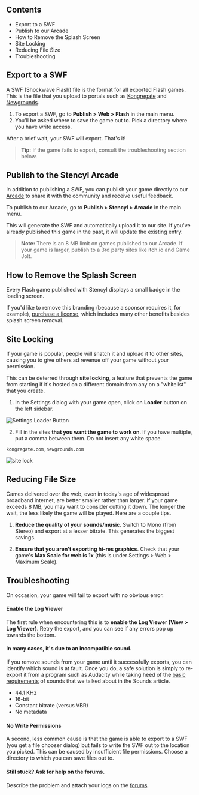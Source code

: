 ## Contents

* Export to a SWF
* Publish to our Arcade
* How to Remove the Splash Screen
* Site Locking
* Reducing File Size
* Troubleshooting
 

## Export to a SWF

A SWF (Shockwave Flash) file is the format for all exported Flash games. This is the file that you upload to portals such as [Kongregate](http://www.kongregate.com) and [Newgrounds](http://www.newgrounds.com).

1. To export a SWF, go to **Publish > Web > Flash** in the main menu.
2. You'll be asked where to save the game out to. Pick a directory where you have write access.

After a brief wait, your SWF will export. That's it!

> **Tip:** If the game fails to export, consult the troubleshooting section below.
 

## Publish to the Stencyl Arcade

In addition to publishing a SWF, you can publish your game directly to our [Arcade](http://www.stencyl.com/game/) to share it with the community and receive useful feedback.

To publish to our Arcade, go to **Publish > Stencyl > Arcade** in the main menu.

This will generate the SWF and automatically upload it to our site. If you've already published this game in the past, it will update the existing entry.

> **Note:** There is an 8 MB limit on games published to our Arcade. If your game is larger, publish to a 3rd party sites like itch.io and Game Jolt.
 

## How to Remove the Splash Screen

Every Flash game published with Stencyl displays a small badge in the loading screen.

If you'd like to remove this branding (because a sponsor requires it, for example), [purchase a license](http://www.stencyl.com/pricing/), which includes many other benefits besides splash screen removal.

 
## Site Locking

If your game is popular, people will snatch it and upload it to other sites, causing you to give others ad revenue off your game without your permission.

This can be deterred through **site locking**, a feature that prevents the game from starting if it's hosted on a different domain from any on a "whitelist" that you create.

1. In the Settings dialog with your game open, click on **Loader** button on the left sidebar.

  ![Settings Loader Button](http://static.stencyl.com/help/images/Settings-PreloaderPic-SiteLock.png)

2. Fill in the sites **that you want the game to work on**. If you have multiple, put a comma between them. Do not insert any white space.

```
kongregate.com,newgrounds.com
```

![site lock](http://static.stencyl.com/pedia2/ch7/flash/image0.png)

 
## Reducing File Size

Games delivered over the web, even in today's age of widespread broadband internet, are better smaller rather than larger. If your game exceeds 8 MB, you may want to consider cutting it down. The longer the wait, the less likely the game will be played. Here are a couple tips.

1. **Reduce the quality of your sounds/music**. Switch to Mono (from Stereo) and export at a lesser bitrate. This generates the biggest savings.

2. **Ensure that you aren't exporting hi-res graphics**. Check that your game's **Max Scale for web is 1x** (this is under Settings > Web > Maximum Scale).


## Troubleshooting

On occasion, your game will fail to export with no obvious error.

#### Enable the Log Viewer
The first rule when encountering this is to **enable the Log Viewer (View > Log Viewer)**. Retry the export, and you can see if any errors pop up towards the bottom.

#### In many cases, it's due to an incompatible sound.
If you remove sounds from your game until it successfully exports, you can identify which sound is at fault. Once you do, a safe solution is simply to re-export it from a program such as Audacity while taking heed of the [basic requirements](http://www.stencyl.com/help/viewArticle/115/) of sounds that we talked about in the Sounds article.

* 44.1 KHz
* 16-bit
* Constant bitrate (versus VBR)
* No metadata
 
#### No Write Permissions
A second, less common cause is that the game is able to export to a SWF (you get a file chooser dialog) but fails to write the SWF out to the location you picked. This can be caused by insufficient file permissions. Choose a directory to which you can save files out to.

#### Still stuck? Ask for help on the forums.
Describe the problem and attach your logs on the [forums](http://community.stencyl.com/index.php/board,3.0.html).
